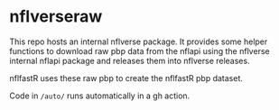 # nflverseraw

This repo hosts an internal nflverse package. It provides some helper functions 
to download raw pbp data from the nflapi using the nflverse internal nflapi
package and releases them into nflverse releases. 

nflfastR uses these raw pbp to create the nflfastR pbp dataset. 

Code in `/auto/` runs automatically in a gh action. 
